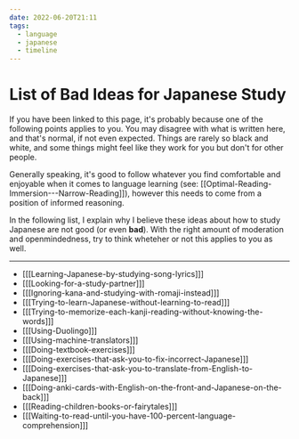 ```yaml
---
date: 2022-06-20T21:11
tags:
  - language
  - japanese
  - timeline
---
```


# List of Bad Ideas for Japanese Study

If you have been linked to this page, it's probably because one of the following
points applies to you. You may disagree with what is written here, and that's
normal, if not even expected. Things are rarely so black and white, and some
things might feel like they work for you but don't for other people.

Generally speaking, it's good to follow whatever you find comfortable and
enjoyable when it comes to language learning (see:
[[Optimal-Reading-Immersion---Narrow-Reading]]), however this needs to come from
a position of informed reasoning.

In the following list, I explain why I believe these ideas about how to study
Japanese are not good (or even **bad**). With the right amount of moderation and
openmindedness, try to think wheteher or not this applies to you as well.

---

 * [[[Learning-Japanese-by-studying-song-lyrics]]]
 * [[[Looking-for-a-study-partner]]]
 * [[[Ignoring-kana-and-studying-with-romaji-instead]]]
 * [[[Trying-to-learn-Japanese-without-learning-to-read]]]
 * [[[Trying-to-memorize-each-kanji-reading-without-knowing-the-words]]]
 * [[[Using-Duolingo]]]
 * [[[Using-machine-translators]]]
 * [[[Doing-textbook-exercises]]]
 * [[[Doing-exercises-that-ask-you-to-fix-incorrect-Japanese]]]
 * [[[Doing-exercises-that-ask-you-to-translate-from-English-to-Japanese]]]
 * [[[Doing-anki-cards-with-English-on-the-front-and-Japanese-on-the-back]]]
 * [[[Reading-children-books-or-fairytales]]]
 * [[[Waiting-to-read-until-you-have-100-percent-language-comprehension]]]

